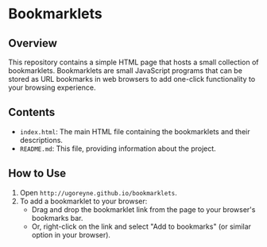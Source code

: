 # Bookmarklets

## Overview

This repository contains a simple HTML page that hosts a small collection of bookmarklets.
Bookmarklets are small JavaScript programs that can be stored as URL bookmarks in web browsers to add one-click functionality to your browsing experience.

## Contents

- `index.html`: The main HTML file containing the bookmarklets and their descriptions.
- `README.md`: This file, providing information about the project.

## How to Use

1. Open `http://ugoreyne.github.io/bookmarklets`.
3. To add a bookmarklet to your browser:
   - Drag and drop the bookmarklet link from the page to your browser's bookmarks bar.
   - Or, right-click on the link and select "Add to bookmarks" (or similar option in your browser).